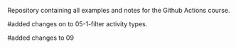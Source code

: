 Repository containing all examples and notes for the Github Actions course.          

#added changes on to 05-1-filter activity types.

#added changes to 09
